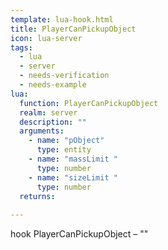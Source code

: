 ```yaml
---
template: lua-hook.html
title: PlayerCanPickupObject
icon: lua-server
tags:
  - lua
  - server
  - needs-verification
  - needs-example
lua:
  function: PlayerCanPickupObject
  realm: server
  description: ""
  arguments:
    - name: "pObject"
      type: entity
    - name: "massLimit "
      type: number
    - name: "sizeLimit "
      type: number
  returns:
    
---
```


<div class="lua__search__keywords">
hook PlayerCanPickupObject &#x2013; ""
</div>
